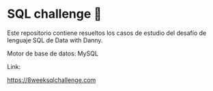 # SQL challenge 🚀

Este repositorio contiene resueltos los casos de estudio del desafío de lenguaje SQL de Data with Danny.

Motor de base de datos: MySQL

Link:

https://8weeksqlchallenge.com
